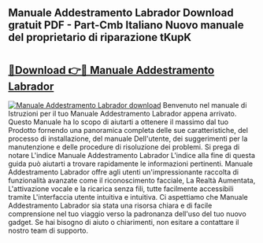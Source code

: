 ## Manuale Addestramento Labrador Download gratuit PDF - Part-Cmb Italiano Nuovo manuale del proprietario di riparazione tKupK

# <h2><a href="http://df99our.blite.top/?on=Manuale+Addestramento+Labrador">🔗Download 👉🔴 Manuale Addestramento Labrador</a></h2>

[![Manuale Addestramento Labrador download](https://i.imgur.com/lujVjoI.png)](http://df99our.blite.top/?on=Manuale+Addestramento+Labrador)
Benvenuto nel manuale di Istruzioni per il tuo Manuale Addestramento Labrador appena arrivato. Questo Manuale ha lo scopo di aiutarti a ottenere il massimo dal tuo Prodotto fornendo una panoramica completa delle sue caratteristiche, del processo di installazione, del manuale Dell'utente, dei suggerimenti per la manutenzione e delle procedure di risoluzione dei problemi. Si prega di notare L'indice Manuale Addestramento Labrador L'indice alla fine di questa guida può aiutarti a trovare rapidamente le informazioni pertinenti. Manuale Addestramento Labrador offre agli utenti un'impressionante raccolta di funzionalità avanzate come il riconoscimento facciale, La Realtà Aumentata, L'attivazione vocale e la ricarica senza fili, tutte facilmente accessibili tramite L'interfaccia utente intuitiva e intuitiva. Ci aspettiamo che Manuale Addestramento Labrador sia stata una risorsa chiara e di facile comprensione nel tuo viaggio verso la padronanza dell'uso del tuo nuovo gadget. Se hai bisogno di aiuto o chiarimenti, non esitare a contattare il nostro team di supporto.
